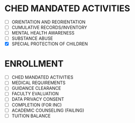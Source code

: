 # CHED MANDATED ACTIVITIES

- [ ] ORIENTATION AND REORIENTATION
- [ ] CUMULATIVE RECORDS/INVENTORY
- [ ] MENTAL HEALTH AWARENESS
- [ ] SUBSTANCE ABUSE
- [x] SPECIAL PROTECTION OF CHILDREN

# ENROLLMENT

- [ ] CHED MANDATED ACTIVITIES
- [ ] MEDICAL REQUIREMENTS
- [ ] GUIDANCE CLEARANCE
- [ ] FACULTY EVALUATION
- [ ] DATA PRIVACY CONSENT
- [ ] COMPLETION (FOR INC)
- [ ] ACADEMIC COUNSELING (FAILING)
- [ ] TUITION BALANCE